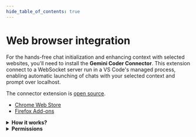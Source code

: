 ```yaml
---
hide_table_of_contents: true
---
```


# Web browser integration

For the hands-free chat initialization and enhancing context with selected websites, you'll need to install the **Gemini Coder Connector**. This extension connect to a WebSocket server run in a VS Code's managed process, enabling automatic launching of chats with your selected context and prompt over localhost.

The connector extension is [open source](https://github.com/robertpiosik/gemini-coder/tree/master/packages/browser).

- [Chrome Web Store](https://chromewebstore.google.com/detail/gemini-coder-connector/ljookipcanaglfaocjbgdicfbdhhjffp)
- [Firefox Add-ons](https://addons.mozilla.org/en-US/firefox/addon/gemini-coder-connector/)

<details>
<summary><strong>How it works?</strong></summary>

The browser connector maintains a persistent WebSocket connection with your VS Code instance, enabling real-time communication between the two:

1. **Connection establishment**: The extension automatically attempts to connect to the local WebSocket server running in VS Code managed process on port `55155`.
2. **Secure communication**: The connection uses security tokens to validate and authenticate communication between your browser and VS Code.
3. **Automatic reconnection**: Whenever you reopen the editor, the connection is up instantly.

When you select context, enter instruction and submit, the web browser receives message and opens a new tab with the preset-defined chatbot (or multiple chatbots if you select more presets to open by default), inserts the message and submits hands-free.

</details>

<details>
<summary><strong>Permissions</strong></summary>

The extension needs only these basic permissions:

### Selected URLs

The extension injects a [context script](https://github.com/robertpiosik/gemini-coder/blob/master/packages/browser/src/content-scripts/send-prompt-content-script.ts) for chat initialization in supported chatbots:

- https://gemini.google.com/app
- https://aistudio.google.com/prompts/new_chat
- https://chatgpt.com/
- https://chat.deepseek.com/
- https://github.com/copilot
- https://claude.ai/new
- https://chat.mistral.ai/chat
- https://grok.com/
- https://huggingface.co/chat/
- http://openwebui/

### Storage

Used to temporarily store the message (context and prompt) for the injected [context script](https://github.com/robertpiosik/gemini-coder/blob/master/packages/browser/src/content-scripts/send-prompt-content-script.ts) to use.

### Alarms

(Chrome only) Used for keeping the WebSocket connection in the extension's service worker alive.

</details>
